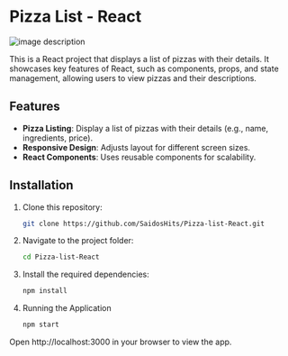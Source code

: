 # Pizza List - React

![image description](./assets/screencapture.png)



This is a React project that displays a list of pizzas with their details. It showcases key features of React, such as components, props, and state management, allowing users to view pizzas and their descriptions.

## Features

- **Pizza Listing**: Display a list of pizzas with their details (e.g., name, ingredients, price).
- **Responsive Design**: Adjusts layout for different screen sizes.
- **React Components**: Uses reusable components for scalability.
  
## Installation

1. Clone this repository:
   ```bash
   git clone https://github.com/SaidosHits/Pizza-list-React.git
2. Navigate to the project folder:
   ```bash
   cd Pizza-list-React
3. Install the required dependencies:
   ```bash
   npm install
4. Running the Application
   ```bash
   npm start

Open http://localhost:3000 in your browser to view the app.

